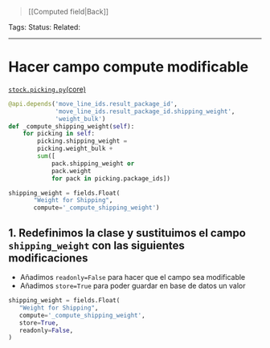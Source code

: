 > [[Computed field|Back]]

Tags: 
Status: 
Related: 

___

# Hacer campo compute modificable

[`stock.picking.py`(core)](https://github.com/OCA/OCB/blob/16.0/addons/delivery/models/stock_picking.py)

```python
@api.depends('move_line_ids.result_package_id',
			 'move_line_ids.result_package_id.shipping_weight',
			 'weight_bulk')  
def _compute_shipping_weight(self):  
    for picking in self:    
        picking.shipping_weight = 
        picking.weight_bulk + 
        sum([
			pack.shipping_weight or 
			pack.weight 
			for pack in picking.package_ids])

shipping_weight = fields.Float(
	   "Weight for Shipping",
	   compute='_compute_shipping_weight')
```

## 1. Redefinimos la clase y sustituimos el campo `shipping_weight` con las siguientes modificaciones
   
   - Añadimos `readonly=False` para hacer que el campo sea modificable
   - Añadimos `store=True` para poder guardar en base de datos un valor

```python
shipping_weight = fields.Float(
   "Weight for Shipping",
   compute='_compute_shipping_weight',
   store=True,
   readonly=False,
)
```